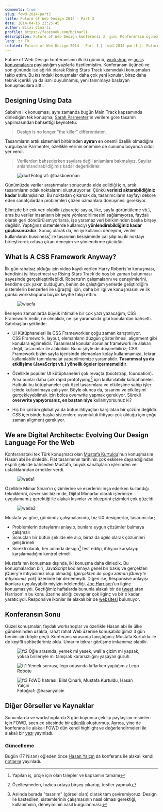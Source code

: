 ```yaml
---
comments: true
slug: fowd-2014-part3
title: Future of Web Design 2014 - Part 3
date: 2014-04-16 23:25:45
author: Bilal Cinarli
profile: https://facebook.com/bcinarli
description: Future of Web Design konferansı 3. gün: Konferansın üçüncü ve son gününde ise ağırlık olarak Rising Stars Track kısmındaki konuşmaları takip ettim. Bu kısımdaki konuşmalar daha çok yeni konular, biraz daha teknik içerikli ya da ismi duyulmamış, yeni tanınmaya başlayan konuşmacılara aitti.
lang: tr_TR
related: Future of Web Design 2014 - Part 1 | fowd-2014-part1 || Future of Web Design 2014 - Part 2 | fowd-2014-part2
---
```

Future of Web Design konferansının ilk iki gününü, [workshop](/article/fowd-2014-part1) ve [açılış konuşmalarını](/article/fowd-2014-part2) paylaştığım yazılarla özetlemiştim. Konferansın üçüncü ve son gününde ise ağırlık olarak Rising Stars Track kısmındaki konuşmaları takip ettim. Bu kısımdaki konuşmalar daha çok yeni konular, biraz daha teknik içerikli ya da ismi duyulmamış, yeni tanınmaya başlayan konuşmacılara aitti.

## Designing Using Data
Sabahın ilk konuşması, aynı zamanda bugün Main Track kapsamında dinlediğim tek konuşma, [Sarah Parmenter](http://twitter.com/sazzy)'ın verilere göre tasarım yapılmasından bahsettiği keynotetu.

> Design is no longer "the killer" differentiator.

Tasarımların artık sistemleri birbirinden __ayıran__ en önemli özellik olmadığını vurgulayan Parmenter, özellikle verinin önemine de sunumu boyunca ciddi yer verdi.

> Verilerden bahsederken sayılara değil anlamlara bakmalıyız. Sayılar anlamlandırabildiğimiz kadar değerlidirler.

<figure markdown="1">

![dud][]
<span class="credits">Fotoğraf: @basboerman</span>
</figure>

Günümüzde veriler araştırmalar sonucunda elde edildiği için, artık tasarımların odak noktalarını oluşturuyorlar. Çünkü __verinizi aktarabildiğiniz kadar__ kullanışlısınız. Bu noktadan çıkarsak da, tasarımcıların sayfayı dekore eden sanatçılardan problemleri çözen uzmanlara dönüşmesi gerekiyor.

Elimizde bir çok veri olabilir (ziyaretçi sayısı, like, sayfa görüntüleme vb.), ama bu veriler insanların bir yere yönlendirilmesini sağlamıyorsa, faydalı olarak geri döndürülemiyorlarsa, işe yaramaz veri birikiminden başka birşey değildir. Yaptığınız sistemlerde kullanıcıyı __yönlendirebildiğiniz kadar güçlüsünüzdür__. Sonuç olarak da, en iyi kullanıcı deneyimi, veriler kullanılarak bussiness[^1] ile tasarımın kesişiminde çalışılıp bu iki noktayı birleştirerek ortaya çıkan deneyim ve yönlendirme gücüdür.

## What Is A CSS Framework Anyway?
İlk gün rahatsız olduğu için video kaydı verilen Harry Roberts'ın konuşması, kendisini iyi hissetmesi ve Rising Stars Track'de boş bir zaman bulunması sayesinde gerçekleştirilebildi. Roberts'ın çalışmalarını ve deneyimlerini, kendime çok yakın bulduğum, benim de çalıştığım yerlerde geliştirdiğim sistemlerin benzerleri ile uğraştığı için, daha bir ilgi ve konuşmasını ve ilk günkü workshopunu büyük keyifle takip ettim.

<figure markdown="1">

![wiacfa][]
</figure>

İlerleyen zamanlarda büyük ihtimalle bir çok yazı yazacağım, CSS Framework nedir, ne olmalıdır, ne işe yaramalıdır gibi konulardan bahsetti. Satırbaşları şeklinde:

* UI Kütüphaneleri ile CSS Frameworkler çoğu zaman karıştırılıyor. <br />
CSS Framework, layout, elemanların düzgün gösterilmesi, alignment gibi konulara eğilmelidir. Tasarımsal konular sorunlar framework ile alakalı değil, tasarımlar ile alakalıdır. Bunu şöyle de düşünebiliriz; CSS Framework bizim sayfa içerisinde elemanları kolay kullanmamıza, tekrar kullanılabilir tanımlamalar yapabilmemize yaramalıdır. __Tasarımsal ya da etkilişime (JavaScript vb.) yönelik ögeler içermemelidir__.

* Özellikle popüler UI kütüphaneleri çok revaçta (bootstrap, foundation). Ama bunlar daha çok rapid prototyping[^2] için kullanılabilir kütüphaneler. Halbuki bu kütüphaneler çok özel tasarımlara ve etkileşime sahip işler içinde kullanılmaya çalışıyor. Böyle olunca da, tasarımı ve etkileşimi gerçekleyebilmek için bolca overwrite yapmak gerekiyor. Sürekli __overwrite yapıyorsanız, en baştan niye__ kullanıyorsunuz ki?

* Hiç bir çözüm global ya da bütün ihtiyaçları karşılatan bir çözüm değildir. CSS içerisinde başka sistemlere uyumluluk ihtiyacı çok olduğu için çoğu zaman aligment gerekiyor.

## We are Digital Architects: Evolving Our Design Language For the Web
Konferanstaki tek Türk konuşmacı olan [Mustafa Kurtuldu](http://twitter.com/Mustafa_x)'nun konuşmasını Hasan abi ile dinledik. Flat tasarımının tarihinin çok eskilere dayandığından esprili şekilde bahseden Mustafa, büyük sanatçıların işlerinden ve ustalıklarından örnekler verdi.

<figure markdown="1">

![wada1][]
</figure>

Özellikle Mimar Sinan'ın çizimlerine ve eserlerini inşa ederken kullandığı tekniklerini, özverisini bizim de, Dijital Mimarlar olarak işlerimize uygulamamız gerektiği ile alakalı kısımlar ve blueprint çizimleri çok güzeldi.

<figure markdown="1">

![wada2][]
</figure>

Mustafa'ya göre, günümüz çalışmalarında, biz UX designerlar, tasarımcılar;

* Problemlerin detaylarını anlayıp, bunlara uygun çözümler bulmaya çalışmalı
* Sonuçları bir bütün şekilde ele alıp, biraz da _agile_ olarak çözümleri geliştirmeli
* Sürekli olarak, her adımda design[^3] test edilip, ihtiyacı karşılayıp karşılamadığını kontrol etmeli.

Mustafa'nın konuşması dışında, iki konuşma daha dinledik. Bu konuşmalardan biri, JavaScript kodlamaya genel bir bakış ve gerçekten jQuery'e ihtiyacımız olup olmadığı (_gerçekten de çoğu zaman jQuery'e ihtiyacımız yok_) üzerinde bir derlemeydi. Diğeri ise, Responsive anlayışı ikonlara uygulayabilir miyizin irdelendiği, [Joe Harrison](https://twitter.com/joe_harrison)'un ilginç konuşmasıydı. Geçtiğimiz haftalarda bununla alakalı bir de [tweet](https://twitter.com/search?q=%40joe_harrison%20responsive%20icons&src=typd) atan Harrison'ın bu konu üzerine aldığı cevaplar çok ilginç ve bir o kadar yaratıcıydı. Responsive ikonlar ile alakalı bir de [websitesi](http://responsiveicons.co.uk/) bulunuyor.

## Konferansın Sonu
Güzel konuşmalar, faydalı workshoplar ve özellikle Hasan abi ile ülke gündeminden uzakta, rahat rahat Web üzerine konuşabildiğimiz 3 gün benim için böyle geçti. Konferans sırasında tanıştığımız Mustafa Kurtuldu ile de keyifli sohbetlerimiz oldu. Umarım tekrar görüşme imkanımız olabilir.

<figure markdown="1">

![ft2][]
Öğle arasında, yemek mi yesek, wall'a çizim mi yapsak, yoksa birileriyle mi tanışsak kararsızlığını yaşayan güruh.
</figure>

<figure markdown="1">

![ft1][]
Yemek sonrası, lego odasında laflarken yaptığımız Lego Robotu
</figure>

<figure markdown="1">

![ft3][]
FoWD hatırası: Bilal Çınarlı, Mustafa Kurtuldu, Hasan Yalçın<br />
<span class="copyright">Fotoğraf: @hasanyalcin</span>
</figure>

## Diğer Görseller ve Kaynaklar
Sunumlarda ve workshoplarda 3 gün boyunca çekilip paylaşılan resimleri için FOWD, seen.co sitesinde bir [etkinlik](http://seen.co/event/fowd-london-2014-london-uk-2014-9313) oluşturmuş. Ayrıca, yine de konferans ile alakalı FOWD dün kendi highlight ve değerlendirmeleri ile alakalı bir [yazı](http://www.futureinsights.com/home/to-the-future-a-look-back-at-fowd-london-2014.html) yayınladı.

### Güncelleme
Bugün (17 Nisan) öğleden önce [Hasan Yalçın](http://twitter.com/hasanyalcin) da konferans ile alakalı kendi [notlarını](http://www.hasanyalcin.com/future-of-web-design-2014-londra-notlari/) yayınladı.

[^1]: Yapılan iş, proje için olan talepler ve kapsamın tamamı
[^2]: Özelleşmeden, hızlıca ortaya birşey çıkartıp, testler yapmak
[^3]: Aslında burada "tasarım" (görsel olan) olarak tam çeviremiyoruz. Design ile kastedilen, sistemlerinin çalışmasının nasıl olması gerektiği, kullanımının, deneyiminin nasıl kurgulanması.

[dud]: /images/2014/fowd-2014-07.jpg
[wiacfa]: /images/2014/fowd-2014-08.jpg
[wada1]: /images/2014/fowd-2014-09.jpg
[wada2]: /images/2014/fowd-2014-10.jpg
[ft1]: /images/2014/fowd-2014-11.jpg
[ft2]: /images/2014/fowd-2014-12.jpg
[ft3]: /images/2014/fowd-2014-13.jpg
